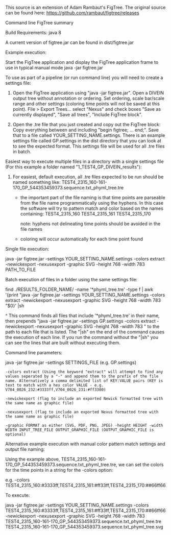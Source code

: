 This source is an extension of Adam Rambaut's FigTree.  The original source can be found here:
https://github.com/rambaut/figtree/releases


Command line FigTree summary

Build Requirements:
java 8

A current version of figtree.jar can be found in dist/figtree.jar

Example execution:

Start the FigTree application and display the FigTree application frame to use in typical manual mode
java -jar figtree.jar

To use as part of a pipeline (or run command line) you will need to create a settings file:

1. Open the FigTree application using "java -jar figtree.jar".  Open a DIVEIN output tree without annotation or ordering.  Set ordering, scale bar/scale range and other settings (coloring time points will not be saved at this point).  File > Export Trees... select "Nexus" and check boxes "Save as currently displayed", "Save all trees", "Include FigTree block".

2. Open the .tre file that you just created and copy out the FigTree block:  Copy everything between and including "begin figtree;  ...  end;".  Save that to a file called YOUR_SETTING_NAME.settings.  There is an example settings file called GP.settings in the dist directory that you can look at to see the expected format.  This settings file will be used for all .tre files in batch.

Easiest way to execute multiple files in a directory with a single settings file (For this example a folder named "1_TEST4_GP_DIVEIN_results"):

1. For easiest, default execution, all .tre files expected to be run should be named something like: TEST4_2315_160-161-170_GP_544353459373.sequence.txt_phyml_tree.tre
	- the important part of the file naming is that time points are parseable from the file name programmatically using the hyphens. In this case the software will try to pattern match and color based on the names containing:
		TEST4_2315_160
		TEST4_2315_161
		TEST4_2315_170
		
		note: hyphens not delineating time points should be avoided in the file names 
		
	- coloring will occur automatically for each time point found

Single file execution:

java -jar figtree.jar -settings YOUR_SETTING_NAME.settings -colors extract -newickexport -nexusexport -graphic SVG -height 768 -width 783 PATH_TO_FILE

Batch execution of files in a folder using the same settings file:

find ./RESULTS_FOLDER_NAME/ -name '*phyml_tree.tre' -type f | awk '{print "java -jar figtree.jar -settings YOUR_SETTING_NAME.settings -colors extract -newickexport -nexusexport -graphic SVG -height 768 -width 783 "$0}' |sh

^ This command finds all files that include '*phyml_tree.tre' in their name, then prepends "java -jar figtree.jar -settings GP.settings -colors extract -newickexport -nexusexport -graphic SVG -height 768 -width 783 " to the path to each file that is listed.  The "|sh" on the end of the command causes the execution of each line.  If you run the command without the "|sh" you can see the lines that are built without executing them.



Command line parameters:

java -jar figtree.jar 
	-settings SETTINGS_FILE (e.g.  GP.settings)
	
	-colors extract (Using the keyword "extract" will attempt to find any values seperated by a "-" and append them to the prefix of the file name. Alternatively a comma delimited list of KEY:VALUE pairs (KEY is text to match with a hex color VALUE - e.g. 	V704_0026_232:#3333ff,V704_0026_231:#ff3300)
	
	-newickexport (flag to include an exported Newick formatted tree with the same name as graphic file)
	
	-nexusexport (flag to include an exported Nexus formatted tree with the same name as graphic file)
	
	-graphic FORMAT as either (SVG, PDF, PNG, JPEG) -height HEIGHT -width WIDTH INPUT_TREE_FILE OUTPUT_GRAPHIC_FILE (OUTPUT_GRAPHIC_FILE is optional)


Alternative example execution with manual color pattern match settings and output file naming:

Using the example above, TEST4_2315_160-161-170_GP_544353459373.sequence.txt_phyml_tree.tre, we can set the colors for the time points in a string for the -colors option:

e.g. -colors TEST4_2315_160:#3333ff,TEST4_2315_161:#ff33ff,TEST4_2315_170:##66ff66

To execute:

java -jar figtree.jar -settings YOUR_SETTING_NAME.settings -colors TEST4_2315_160:#3333ff,TEST4_2315_161:#ff33ff,TEST4_2315_170:##66ff66 -newickexport -nexusexport -graphic SVG -height 768 -width 783 TEST4_2315_160-161-170_GP_544353459373.sequence.txt_phyml_tree.tre TEST4_2315_160-161-170_GP_544353459373.sequence.txt_phyml_tree.svg


